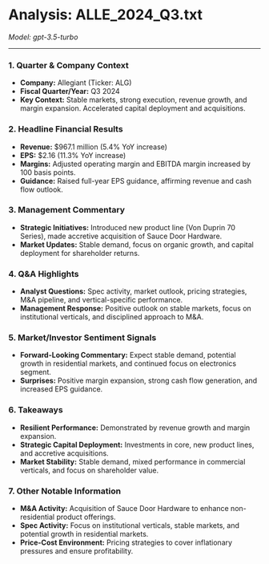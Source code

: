 # Analysis: ALLE_2024_Q3.txt

*Model: gpt-3.5-turbo*

---

### 1. Quarter & Company Context
- **Company:** Allegiant (Ticker: ALG)
- **Fiscal Quarter/Year:** Q3 2024
- **Key Context:** Stable markets, strong execution, revenue growth, and margin expansion. Accelerated capital deployment and acquisitions.

### 2. Headline Financial Results
- **Revenue:** $967.1 million (5.4% YoY increase)
- **EPS:** $2.16 (11.3% YoY increase)
- **Margins:** Adjusted operating margin and EBITDA margin increased by 100 basis points.
- **Guidance:** Raised full-year EPS guidance, affirming revenue and cash flow outlook.

### 3. Management Commentary
- **Strategic Initiatives:** Introduced new product line (Von Duprin 70 Series), made accretive acquisition of Sauce Door Hardware.
- **Market Updates:** Stable demand, focus on organic growth, and capital deployment for shareholder returns.

### 4. Q&A Highlights
- **Analyst Questions:** Spec activity, market outlook, pricing strategies, M&A pipeline, and vertical-specific performance.
- **Management Response:** Positive outlook on stable markets, focus on institutional verticals, and disciplined approach to M&A.

### 5. Market/Investor Sentiment Signals
- **Forward-Looking Commentary:** Expect stable demand, potential growth in residential markets, and continued focus on electronics segment.
- **Surprises:** Positive margin expansion, strong cash flow generation, and increased EPS guidance.

### 6. Takeaways
- **Resilient Performance:** Demonstrated by revenue growth and margin expansion.
- **Strategic Capital Deployment:** Investments in core, new product lines, and accretive acquisitions.
- **Market Stability:** Stable demand, mixed performance in commercial verticals, and focus on shareholder value.

### 7. Other Notable Information
- **M&A Activity:** Acquisition of Sauce Door Hardware to enhance non-residential product offerings.
- **Spec Activity:** Focus on institutional verticals, stable markets, and potential growth in residential markets.
- **Price-Cost Environment:** Pricing strategies to cover inflationary pressures and ensure profitability.